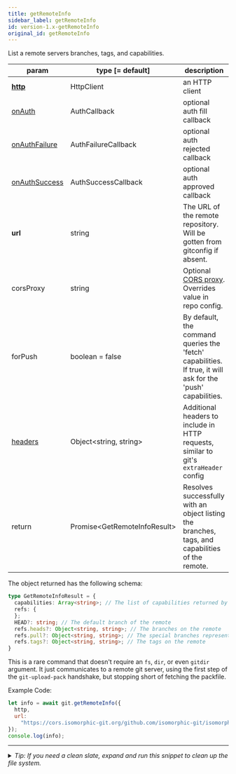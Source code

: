 ```yaml
---
title: getRemoteInfo
sidebar_label: getRemoteInfo
id: version-1.x-getRemoteInfo
original_id: getRemoteInfo
---
```


List a remote servers branches, tags, and capabilities.

| param                            | type [= default]               | description                                                                                                 |
| -------------------------------- | ------------------------------ | ----------------------------------------------------------------------------------------------------------- |
| [**http**](./http)               | HttpClient                     | an HTTP client                                                                                              |
| [onAuth](./onAuth)               | AuthCallback                   | optional auth fill callback                                                                                 |
| [onAuthFailure](./onAuthFailure) | AuthFailureCallback            | optional auth rejected callback                                                                             |
| [onAuthSuccess](./onAuthSuccess) | AuthSuccessCallback            | optional auth approved callback                                                                             |
| **url**                          | string                         | The URL of the remote repository. Will be gotten from gitconfig if absent.                                  |
| corsProxy                        | string                         | Optional [CORS proxy](https://www.npmjs.com/%40isomorphic-git/cors-proxy). Overrides value in repo config.  |
| forPush                          | boolean = false                | By default, the command queries the 'fetch' capabilities. If true, it will ask for the 'push' capabilities. |
| [headers](./headers)             | Object\<string, string\>       | Additional headers to include in HTTP requests, similar to git's `extraHeader` config                       |
| return                           | Promise\<GetRemoteInfoResult\> | Resolves successfully with an object listing the branches, tags, and capabilities of the remote.            |

The object returned has the following schema:

```ts
type GetRemoteInfoResult = {
  capabilities: Array<string>; // The list of capabilities returned by the server (part of the Git protocol)
  refs: {
  };
  HEAD?: string; // The default branch of the remote
  refs.heads?: Object<string, string>; // The branches on the remote
  refs.pull?: Object<string, string>; // The special branches representing pull requests (non-standard)
  refs.tags?: Object<string, string>; // The tags on the remote
}
```

This is a rare command that doesn't require an `fs`, `dir`, or even `gitdir` argument.
It just communicates to a remote git server, using the first step of the `git-upload-pack` handshake, but stopping short of fetching the packfile.

Example Code:

```js live
let info = await git.getRemoteInfo({
  http,
  url:
    "https://cors.isomorphic-git.org/github.com/isomorphic-git/isomorphic-git.git"
});
console.log(info);
```


---

<details>
<summary><i>Tip: If you need a clean slate, expand and run this snippet to clean up the file system.</i></summary>

```js live
window.fs = new LightningFS('fs', { wipe: true })
window.pfs = window.fs.promises
console.log('done')
```
</details>

<script>
(function rewriteEditLink() {
  const el = document.querySelector('a.edit-page-link.button');
  if (el) {
    el.href = 'https://github.com/isomorphic-git/isomorphic-git/edit/main/src/api/getRemoteInfo.js';
  }
})();
</script>